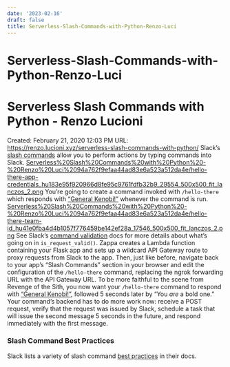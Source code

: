 ```yaml
---
date: '2023-02-16'
draft: false
title: Serverless-Slash-Commands-with-Python-Renzo-Luci
---
```


# Serverless-Slash-Commands-with-Python-Renzo-Luci

# Serverless Slash Commands with Python - Renzo Lucioni
Created: February 21, 2020 12:03 PM
URL: https://renzo.lucioni.xyz/serverless-slash-commands-with-python/
Slack’s [slash commands](https://api.slack.com/slash-commands) allow you to perform actions by typing commands into Slack.
[Serverless%20Slash%20Commands%20with%20Python%20-%20Renzo%20Luci%2094a762f9efaa44ad83e6a523a512da4e/hello-there-app-credentials_hu183e95f920966d8fe95c9761fdfb32b9_29554_500x500_fit_lanczos_2.png](Serverless%20Slash%20Commands%20with%20Python%20-%20Renzo%20Luci%2094a762f9efaa44ad83e6a523a512da4e/hello-there-app-credentials_hu183e95f920966d8fe95c9761fdfb32b9_29554_500x500_fit_lanczos_2.png)
You’re going to create a command invoked with `/hello-there` which responds with [“General Kenobi!”](https://youtu.be/frszEJb0aOo) whenever the command is run.
[Serverless%20Slash%20Commands%20with%20Python%20-%20Renzo%20Luci%2094a762f9efaa44ad83e6a523a512da4e/hello-there-team-id_hu41e0fba4d4b1057f776459be142ef28a_17546_500x500_fit_lanczos_2.png](Serverless%20Slash%20Commands%20with%20Python%20-%20Renzo%20Luci%2094a762f9efaa44ad83e6a523a512da4e/hello-there-team-id_hu41e0fba4d4b1057f776459be142ef28a_17546_500x500_fit_lanczos_2.png)
See Slack’s [command validation](https://api.slack.com/slash-commands#validating_the_command) docs for more details about what’s going on in `is_request_valid()`.
Zappa creates a Lambda function containing your Flask app and sets up a wildcard API Gateway route to proxy requests from Slack to the app.
Then, just like before, navigate back to your app’s “Slash Commands” section in your browser and edit the configuration of the `/hello-there` command, replacing the ngrok forwarding URL with the API Gateway URL.
To be more faithful to the scene from Revenge of the Sith, you now want your `/hello-there` command to respond with [“General Kenobi!”](https://youtu.be/frszEJb0aOo), followed 5 seconds later by “You *are* a bold one.” Your command’s backend has to do more work now: receive a POST request, verify that the request was issued by Slack, schedule a task that will issue the second message 5 seconds in the future, and respond immediately with the first message.
### Slash Command Best Practices
Slack lists a variety of slash command [best practices](https://api.slack.com/slash-commands#best_practices) in their docs.
